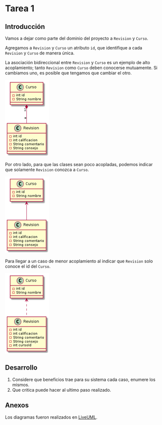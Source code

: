 # Tarea 1

## Introducción

Vamos a dejar como parte del dominio del proyecto a `Revision` y `Curso`.

Agregamos a `Revision` y `Curso` un atributo `id`, que identifique a cada `Revision` y `Curso` de manera única.

La asociación bidireccional entre `Revision` y `Curso` es un ejemplo de alto acoplamiento; tanto `Revision` como `Curso` deben conocerse mutuamente. Si cambiamos uno, es posible que tengamos que cambiar el otro.

![](../figuras/modelo_1.png)

Por otro lado, para que las clases sean poco acopladas, podemos indicar que solamente `Revision` conozca a `Curso`.


![](../figuras/modelo_2.png)

Para llegar a un caso de menor acoplamiento al indicar que `Revision` solo conoce el id del `Curso`.

![](../figuras/modelo_3.png)

## Desarrollo

1. Considere que beneficios trae para su sistema cada caso, enumere los mismos.
2. Que critica puede hacer al ultimo paso realizado.

## Anexos

Los diagramas fueron realizados en [LiveUML](https://liveuml.com/).

